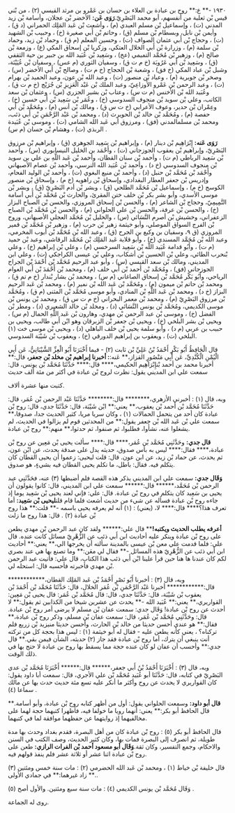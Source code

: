 ١٩٣٠ -** ع:** روح بن عبادة بن العلاء بن حسان بن عَمْرو بن مرثد القيسي (٢) ، من بْني قيس بْن ثعلبة من أنفسهم، أبو محمد البَصْرِيّ.**رَوَى عَن:** الأخضر بْن عجلان، وأسامة بْن زيد المدني (ت) ، وإسماعيل بْن مسلم العبدي (م) ، وأشعث بْن عَبد المَلِك الحمراني (د ق) ، وأيمن بْن نابل، وبسطام بْن مسلم (ق) ، وحاتم بْن أَبي صغيرة (خ) ، وحبيب بْن الشهيد (ت) ، وحجاج بْن أَبي عثمان الصواف (ت) ، وحسين المعلم (م ق) ، وحماد بْن زيد، وحماد بْن سلمة (م) ، وزرارة بْن أَبي الخلال العتكي، وزكريا بْن إسحاق المكي (ع) ، وزمعة بْن صالح (م) ، وزهير بْن مُحَمَّد التميمي (عخ) ، وسَعِيد بْن عُبَيد الله بن جبير بن حية الثقفي (ق) ، وسَعِيد بْن أَبي عَرُوبَة (خ م ت ق) ، وسفيان الثوري (م عس) ، وسفيان بْن عُيَيْنَة، وشبل بْن عباد المكي (خ فق) ، وشعبة بْن الحجاج (خ م ت) ، وصالح بْن أَبي الأخضر (س) ، وصخر بْن جويرية (م) ، وعباد بْن منصور (ت) ، وعبد الله بْن عون، وعبد الحميد بْن بهرام (ت) ، وعبد الرحمن بْن عَمْرو الأَوزاعِيّ، وعبد الملك بْن عَبْد الْعَزِيزِ بْن جُرَيْج (خ م ت ق) ، وعُبَيد الله بْن الأخنس (م ت س) ، وعتاب بْن بشير الجزري (س) ، وعثمان بْن سعد الكاتب، وعلي بْن سويد بْن منجوف السدوسي (خ) ، وعُمَر بْن سَعِيد بْن أَبي حسين (خ) ، وعِمْران بْن حدير، وعوف الأعرابي (خ ت س ق) ، ومالك بْن أنس (م) ، ومُحَمَّد بْن أَبي حفصة (م) ، ومُحَمَّد بْن خالد بْن الحويرث (د) ، ومحمد بْن عَبْد الرَّحْمَنِ بْن أَبي ذئب، ومحمد بْن مسلمالمدني (فق) ، ومرزوق أبي عَبد الله الشامي (ت) ، وموسى بْن عُبَيدة الربذي (ت) ، وهشام بْن حسان (م س) .

**رَوَى عَنه:** إِبْرَاهِيم بْن دينار (م) ، وإبراهيم بْن سَعِيد الجوهري (ق) ، وإبراهيم بْن مرزوق البَصْرِيّ، وإبراهيم بْن يعقوب الجوزجاني (ت) ، وأَحْمَد بن الخليل النيسابوري (س) ، وأحمد بْن سَعِيد الرباطي (م ت) ، وأحمد بْن سنان القطان، وأحمد بْن عَبد اللَّهِ بن علي بن سويد بْن منجوف السدوسي (خ د) ، وأحمد بْن عُبَيد الله النرسي، وأحمد بْن عصام الأصبهاني وأَحْمَد بْن مُحَمَّد بْن حنبل (د) ، وأحمد بْن منيع البغوي (ت) ، وأحمد بْن الوليد الفحام، وإدريس بْن جعفر العطار البغدادي، وإسحاق بْن راهويه (خ م) ، وإسحاق بْن منصور الكوسج (خ م) ، وإسماعيل بْن مُحَمَّد الطلحي (ق) ، وبشر بْن أدم البَصْرِيّ (ق) ، وبشر بْن موسى الأسدي، وأبو بشر بكر بْن خلف ختن المقرئ، والحارث بْن مُحَمَّد بْن أَبي أسامة التَّمِيمِيّ، وحجاج بْن الشاعر (م) ، والحسن بْن إسحاق المروزي، والحسن بْن الصباح البزار (خ) ، والحسن بْن عرفة، والحسن بْن علي الحلواني (م) ، والحسن بْن مُحَمَّد بْن الصباح الزعفراني، وخشيش بْن أصرم النَّسَائي (س) ، والخليل بْن مُحَمَّد العجلي الأصبهاني، وروح بْن الفرج السواق الموصلي، وأبو خيثمة زهير بْن حرب (م) ، وزهير بْن مُحَمَّد بْن قمير المروزي (ق ٩، وسفيان بن وكيع بن الجرح (ق) ، وعبد الله بْن مُحَمَّد بْن أيوب المخرمي، وعبد الله بْن مُحَمَّد المسندي (خ) ، وأبو قلابة عَبد المَلِك بْن مُحَمَّد الرقاشي، وعبد بْن حميد (م ت) ، وأَبُو قدامة عُبَيد اللَّه بْن سَعِيد السرخسي (م) ، وعلي بْن إبراهيم (خ) ، وعلي بْنحرب الطائي، وعلي بْن الحسين بْن أشكاب، وعلي بْن عيسى الكراجكي (ت) ، وعلي ابن المديني، ومالك بْن سعد القيسي (س) ، وأبو عبد الرحيم مُحَمَّد بْن أَحْمَدَ بْن الجراح الجوزجاني (فق) ، ومُحَمَّد بْن أحمد بْن أَبي خلف (م) ، ومحمد بْن أَحْمَدَ بْن أَبي العوام الرياحي، وأَبُو بَكْر مُحَمَّد بْن إسحاق الصاغاني (م س) ، ومحمد بْن بشار بْندار (خ م تم ق) ، ومحمد بْن حاتم بْن ميمون (م) ، ومُحَمَّد بْن عَبد الله بْن نمير (م) ، ومحمد بْن عَبد الرحيم البزاز (خ د) ، ومحمد بْن عَبد اللَّهِ بْن المنادي، وأبو موسى مُحَمَّد بْن المثنى (م ق) ، ومُحَمَّد بْن مرزوق البَصْرِيّ (م) ، ومحمد بْن معمر البحراني (خ م ت س ق) ، ومحمد بْن يونس بْن موسى الكديمي، ومُحَمَّد بْن يونس النَّسَائي (د) ، ومخلد بْن خالد الشعيري (د) ، ومطر بْن الفضل (خ) ، وموسى بْن عبد الرحمن بْن مهدي، وهارون بْن عَبد اللَّهِ الحمال (م س) ، ويحيى بْن بشر البلخي (خ) ، ويحيى بْن جعفر بْن الزبرقان وهو ابْن أَبي طالب، ويحيى بن حبيب بن عربي (م د) ، وأبو سلمة يحيى بْن خلف الباهلي (د) ، ويحيى بْن موسى خت (١) البلخي (ت) ، ويعقوب بن إبراهيم الدورقي (خ) ، ويعقوب بْن شَيْبَة السدوسي.

قال الْحَافِظُ أَبُو بَكْرٍ أَحْمَدُ بْنُ عَلِيِّ بْن ثابت (٢) - فيما أَخْبَرَنَا أَبُو الْعِزِّ الشَّيْبَانِيُّ، عَن أَبِي الْيُمْنِ الْكُنْدِيِّ، عَن أَبِي مَنْصُورٍ القزاز،** عَنه:**: أخبرنا إبراهيم بْن مخلد بْن جعفر،** قال:** أخبرنا محمد بن أحمد بْنإِبْرَاهِيم الحكيمي،**** قال:**** حَدَّثَنَا مُحَمَّد بْن يونس، قال: سمعت علي ابن المديني يقول: نظرت لروح بْن عبادة في أكثر من مئة ألف حديث

كتبت منها عشرة ألاف.

وبه، قال (١) : أخبرني الأزهري،******** قال:******** حَدَّثَنَا عَبْد الرحمن بْن عُمَر، قال: حَدَّثَنَا مُحَمَّد بْن أحمد بْن يعقوب،** يعني:** ابْن شَيْبَة، قال: حَدَّثَنَا جدي، قال: روح بْن عبادة كان أحد من يتحمل الحمالات (١) ، وكان سريا مريا، كثير الحديث جدا، صدوقا،** سمعت علي بْن عَبد الله بْن جعفر يقول:** من المحدثين قوم لم يزالوا في الحديث، لم يشغلوا عنه، نشأوا، فطلبوا، ثم صنفوا، ثم حدثوا،** منهم:** روح بْن عبادة.

**قال جدي:** وحَدَّثَنِي مُحَمَّد بْن عُمَر،**** قال:**** سألت يحيى بْن مَعِين عن روح بْن عبادة،**** فقال:**** ليس به بأس صدوق، حديثه يدل على صدقة يحدث، عن ابْن عون، ثم يحدث، عن حماد بْن زيد، عن ابن عون. قال: قلت ليحيى: زعموا أن يحيى القطان كان يتكلم فيه. فقال: باطل، ما تكلم يحيى القطان فيه بشيءٍ، هو صدوق.

**وَقَال جدي:** سمعت علي ابن المديني يذكر هذه القصة فلم أضبطها (٣) عنه، فحَدَّثَنِي عبد الرحمن بْن مُحَمَّد،****** قال:****** سمعت علي ابن المديني، قال: كانوا يقولون أن يحيى بن سَعِيد كان يتكلم في روح بْن عبادة. قال: علي: فإني لعند يحيى بْن سَعِيد يوما إذ جاءه روح بْن عبادة فسأله عن شيء من حديث أشعث فلما قام قلت**ليحيى بْن سَعِيد:** أما تعرف هذا؟**** قال:**** لا، (يعني) : (١) أنه لم يعرفه يحيى باسمه -** قلت:** هذا روح بْن عبادة (٢) . قال: هذا روح ما زلت

**أعرفه يطلب الحديث ويكتبه!**** قال علي:****** ولقد كان عبد الرحمن بْن مهدي يطعن على روح بْن عبادة وينكر عليه أحاديث ابن أَبي ذئب عن الزُّهْرِيّ مسائل كانت عنده. قال علي: فلما قدمت علي معن بْن عيسى بالمدينة سألته أن يخرجها الي،** يعني:** أحاديث ابن أَبي ذئب عن الزُّهْرِيّ هذه المسائل -** فقال لي معَن:** وما تصنع بها هي عند بصري لكم كان عندنا ها هنا حين قرأ علينا ابْن أَبي ذئب هذا الكتاب، قال علي: فأتيت عبد الرحمن بْن مهدي فأخبرته فأحسبه قال: استحله لي.

وبه، قال (٣) : أخبرنا أَبُو نَصْرٍ أَحْمَدُ بْن عَبد المَلِك القطان،************ قال:************ أخبرنا عَبْد الرَّحْمَنِ بْن عُمَر الخلال، قال: حَدَّثَنَا مُحَمَّد بْن أَحْمَدَ بْن يعقوب بْن شَيْبَة، قال: حَدَّثَنَا جدي، قال: قال مُحَمَّد بْن عُمَر: قال يحيى بْن مَعِين: القواريري،** يعني:** عُبَيد الله -** يحدث عن عشرين شيخا من الكذابين ثم يقول:** لا أحدث عن روح بْن عبادة! وَقَال جدي: سمعت عفان بْن مسلم لا يرضى أمر روح بْن عبادة. قال: وحَدَّثَنِي مُحَمَّد بْن عُمَر، قال: سمعت عفان بْن مسلم، وذكر روح بْن عبادة،** فقال:** هو عندي أحسن حديثا من خالد بْن الحارث، وأحسن حديثا منيزيد بْن زريع فلم تركناه؟ ، يعني كأنه يطعن عليه - فقال له أبو خيثمة (١) : ليس هذا بحجة كل من تركته أنت ينبغي أن يترك، أما روح بْن عبادة فقد جاز (٢) حديثه، الشأن فيمن بقي.** قال جدي:** وأحسب أن عفان لو كان عنده حجة مما يسقط بها روح بن عبادة لا حتج بها في ذلك الوقت.

وبه، قال (٣) : أَخْبَرَنَا أَحْمَدُ بْنُ أَبي جعفر،****** قال:****** أَخْبَرَنَا مُحَمَّد بْن عدي البَصْرِيّ في كتابه، قال: حَدَّثَنَا أبو عُبَيد مُحَمَّد بْن علي الأجري، قال: سمعت أبا داود يقول: كان القواريري لا يحدث عن روح وأكثر ما أنكر عليه تسع مئة حديث حدث بها عن مالك سماعا (٤) .

**قال أبو داود:** وسمعت الحلواني يقول: أول من أظهر كتابه روح بْن عبادة، وأبو أسامة.** قال الحافظ أبو بكر:** يعني: أنهما رويا ما خولفا فيه، فأظهرا كتبهما حجة لهما على مخالفيهما إذ روايتهما عن حفظهما موافقة لما في كتبهما.

قال الحافظ أبو بكر (٥) : روح بْن عبادة كان من أهل البصرة، فقدم بغداد وحدث بها مدة طويلة، ثم انصرف إلى البصرة فمات بها، وكان كثير الحديث، وصف الكتب في السنن والاحكام، وجمع التفسير، وكان ثقة.**وَقَال أبو مسعود أحمد بْن الفرات الرازي:** طعن على روح بْن عبادة اثنا عشر أو ثلاثة عشر فلم ينفذ قولهم فيه.

قال خليفة بْن خياط (١) ، ومحمد بْن عَبد الله الحضرمي (٢) : مات سنة خمس ومئتين (٣) .** زاد غيرهما:** في جمادي الأولى.

وَقَال مُحَمَّد بْن يونس الكديمي (٤) : مات سنة سبع ومئتين. والأول أصح (٥) .

روى له الجماعة.